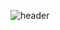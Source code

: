 ![header](https://capsule-render.vercel.app/api?type=Waving&color=0:000000,100:ffd900&height=300&text=Wolves&fontSize=40&animation=blink&fontColor=ffffff&fontAlignY=20&desc=Beginner%20Coder)
